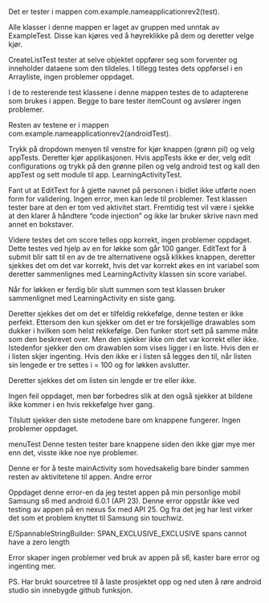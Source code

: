 Det er tester i mappen com.example.nameapplicationrev2(test).

Alle klasser i denne mappen er laget av gruppen med unntak av ExampleTest. Disse kan kjøres ved å høyreklikke på dem og deretter velge kjør.

CreateListTest tester at selve objektet oppfører seg som forventer og inneholder dataene som den tildeles. I tillegg testes dets oppførsel i en Arrayliste, ingen problemer oppdaget.

I de to resterende test klassene i denne mappen testes de to adapterene som brukes i appen. Begge to bare tester itemCount og avslører ingen problemer.

Resten av testene er i mappen com.example.nameapplicationrev2(androidTest).

Trykk på dropdown menyen til venstre for kjør knappen (grønn pil) og velg appTests. Deretter kjør applikasjonen.
Hvis appTests ikke er der, velg edit configurations og trykk på den grønne pilen og velg android test og kall den appTest og sett module til app.
LearningActivityTest.

Fant ut at EditText for å gjette navnet på personen i bidlet ikke utførte noen form for validering. Ingen error, men kan lede til problemer. Test klassen tester bare at den er tom ved aktivitet start. Fremtidig test vil være i sjekke at den klarer å håndtere “code injection” og ikke lar bruker skrive navn med annet en bokstaver.

Videre testes det om score telles opp korrekt, ingen problemer oppdaget. Dette testes ved hjelp av en for løkke som går 100 ganger. EditText for å submit blir satt til en av de tre alternativene også klikkes knappen, deretter sjekkes det om det var korrekt, hvis det var korrekt økes en int variabel som deretter sammenlignes med LearningActivity klassen sin score variabel.

Når for løkken er ferdig blir slutt summen som test klassen bruker sammenlignet med LearningActivity en siste gang.

Deretter sjekkes det om det er tilfeldig rekkefølge, denne testen er ikke perfekt. Ettersom den kun sjekker om det er tre forskjellige drawables som dukker i hvilken som helst rekkefølge. Den funker stort sett på samme måte som den beskrevet over. Men den sjekker ikke om det var korrekt eller ikke. Istedenfor sjekker den om drawablen som vises ligger i en liste. Hvis den er i listen skjer ingenting. Hvis den ikke er i listen så legges den til, når listen sin lengede er tre settes i = 100 og for løkken avslutter.

Deretter sjekkes det om listen sin lengde er tre eller ikke.

Ingen feil oppdaget, men bør forbedres slik at den også sjekker at bildene ikke kommer i en hvis rekkefølge hver gang.

Tilslutt sjekker den siste metodene bare om knappene fungerer. Ingen problemer oppdaget.

menuTest
Denne testen tester bare knappene siden den ikke gjør mye mer enn det, visste ikke noe nye problemer.

Denne er for å teste mainActivity som hovedsakelig bare binder sammen resten av aktivitetene til appen.
Andre error

Oppdaget denne error-en da jeg testet appen på min personlige mobil Samsung s6 med android 6.0.1 (API 23). Denne error oppstår ikke ved testing av appen på en nexus 5x med API 25. Og fra det jeg har lest virker det som et problem knyttet til Samsung sin touchwiz.

E/SpannableStringBuilder: SPAN_EXCLUSIVE_EXCLUSIVE spans cannot have a zero length

Error skaper ingen problemer ved bruk av appen på s6, kaster bare error og ingenting mer.

PS. Har brukt sourcetree til å laste prosjektet opp og ned uten å røre android studio sin innebygde github funksjon.
